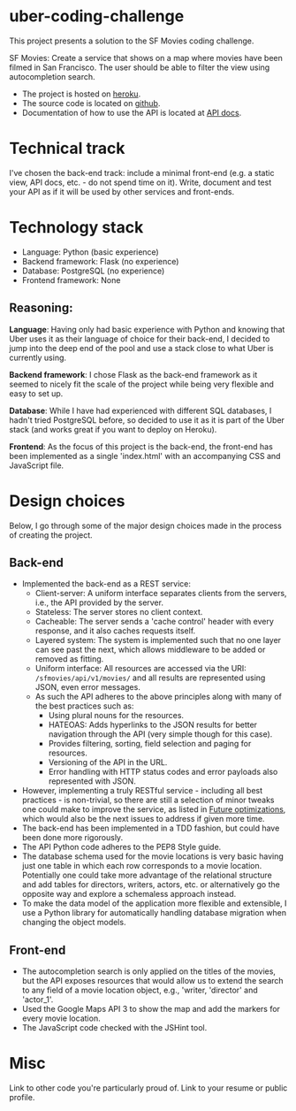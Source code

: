 uber-coding-challenge
=====================

This project presents a solution to the SF Movies coding challenge.

SF Movies: Create a service that shows on a map where movies have been filmed in
San Francisco. The user should be able to filter the view using autocompletion
search.

- The project is hosted on [heroku](http://urbak-sfmovies.herokuapp.com/).
- The source code is located on
  [github](https://github.com/dragonwasrobot/uber-coding-challenge).
- Documentation of how to use the API is located at [API docs](http://urbak-sfmovies.herokuapp.com/sfmovies/api/v1/).

# Technical track

I've chosen the back-end track: include a minimal front-end (e.g. a static view,
API docs, etc. - do not spend time on it). Write, document and test your API as
if it will be used by other services and front-ends.

# Technology stack

- Language: Python (basic experience)
- Backend framework: Flask (no experience)
- Database: PostgreSQL (no experience)
- Frontend framework: None

## Reasoning:

**Language**: Having only had basic experience with Python and knowing that Uber
uses it as their language of choice for their back-end, I decided to jump into
the deep end of the pool and use a stack close to what Uber is currently using.

**Backend framework**: I chose Flask as the back-end framework as it seemed to
nicely fit the scale of the project while being very flexible and easy to set
up.

**Database**: While I have had experienced with different SQL databases, I
hadn't tried PostgreSQL before, so decided to use it as it is part of the Uber
stack (and works great if you want to deploy on Heroku).

**Frontend**: As the focus of this project is the back-end, the front-end has
been implemented as a single 'index.html' with an accompanying CSS and
JavaScript file.

# Design choices

Below, I go through some of the major design choices made in the process of
creating the project.

## Back-end

- Implemented the back-end as a REST service:
    - Client-server: A uniform interface separates clients from the servers,
      i.e., the API provided by the server.
    - Stateless: The server stores no client context.
    - Cacheable: The server sends a 'cache control' header with every response,
      and it also caches requests itself.
    - Layered system: The system is implemented such that no one layer can see
      past the next, which allows middleware to be added or removed as
      fitting.
    - Uniform interface: All resources are accessed via the URI:
      `/sfmovies/api/v1/movies/` and all results are represented using JSON,
      even error messages.
  - As such the API adheres to the above principles along with many of the best
    practices such as:
    - Using plural nouns for the resources.
    - HATEOAS: Adds hyperlinks to the JSON results for better navigation through
      the API (very simple though for this case).
    - Provides filtering, sorting, field selection and paging for resources.
    - Versioning of the API in the URL.
    - Error handling with HTTP status codes and error payloads also represented
      with JSON.
- However, implementing a truly RESTful service - including all best practices -
is non-trivial, so there are still a selection of minor tweaks one could make to
improve the service, as listed in
[Future optimizations](https://github.com/dragonwasrobot/uber-coding-challenge/issues/16),
which would also be the next issues to address if given more time.
- The back-end has been implemented in a TDD fashion, but could have been done
  more rigorously.
- The API Python code adheres to the PEP8 Style guide.
- The database schema used for the movie locations is very basic having just one
  table in which each row corresponds to a movie location. Potentially one could
  take more advantage of the relational structure and add tables for directors,
  writers, actors, etc. or alternatively go the opposite way and explore a
  schemaless approach instead.
- To make the data model of the application more flexible and extensible, I use
  a Python library for automatically handling database migration when changing
  the object models.

## Front-end

- The autocompletion search is only applied on the titles of the movies, but the
  API exposes resources that would allow us to extend the search to any field of
  a movie location object, e.g., 'writer, 'director' and 'actor_1'.
- Used the Google Maps API 3 to show the map and add the markers for every movie
  location.
- The JavaScript code checked with the JSHint tool.


# Misc

Link to other code you're particularly proud of.
Link to your resume or public profile.
